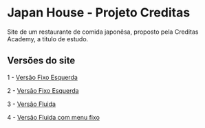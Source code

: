 # Japan House - Projeto Creditas
Site de um restaurante de comida japonêsa, proposto pela Creditas Academy, a titulo de estudo.

## Versões do site
1 - [Versão Fixo Esquerda](https://washington-bezerra.github.io/projeto-creditas/1-%20Fixo-esq/index.html)

2 - [Versão Fixo Esquerda](https://washington-bezerra.github.io/projeto-creditas/2-%20Fixo-meio/index.html)

3 - [Versão Fluida](https://washington-bezerra.github.io/projeto-creditas/3-%20Fluido/index.html)

4 - [Versão Fluida com menu fixo](https://washington-bezerra.github.io/projeto-creditas/4%20-%20Fluido-menu-fixo/index.html)
